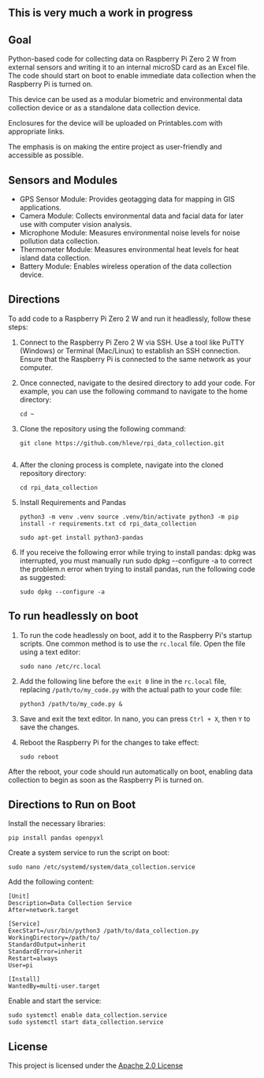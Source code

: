 ## This is very much a work in progress

## Goal
Python-based code for collecting data on Raspberry Pi Zero 2 W from external sensors and writing it to an internal microSD card as an Excel file. The code should start on boot to enable immediate data collection when the Raspberry Pi is turned on.

This device can be used as a modular biometric and environmental data collection device or as a standalone data collection device.

Enclosures for the device will be uploaded on Printables.com with appropriate links.

The emphasis is on making the entire project as user-friendly and accessible as possible.

## Sensors and Modules
- GPS Sensor Module: Provides geotagging data for mapping in GIS applications.
- Camera Module: Collects environmental data and facial data for later use with computer vision analysis.
- Microphone Module: Measures environmental noise levels for noise pollution data collection.
- Thermometer Module: Measures environmental heat levels for heat island data collection.
- Battery Module: Enables wireless operation of the data collection device.

## Directions

To add code to a Raspberry Pi Zero 2 W and run it headlessly, follow these steps:

1. Connect to the Raspberry Pi Zero 2 W via SSH. Use a tool like PuTTY (Windows) or Terminal (Mac/Linux) to establish an SSH connection. Ensure that the Raspberry Pi is connected to the same network as your computer.

2. Once connected, navigate to the desired directory to add your code. For example, you can use the following command to navigate to the home directory:
    ```
    cd ~
    ```

3. Clone the repository using the following command:
    ```
    git clone https://github.com/hleve/rpi_data_collection.git


4. After the cloning process is complete, navigate into the cloned repository directory:
    ```
    cd rpi_data_collection
    ```

6. Install Requirements and Pandas
    ```
    python3 -m venv .venv source .venv/bin/activate python3 -m pip install -r requirements.txt cd rpi_data_collection
  
    sudo apt-get install python3-pandas
    ```
    
9. If you receive the following error while trying to install pandas: dpkg was interrupted, you must manually run sudo dpkg --configure -a to correct the problem.n error when trying to install pandas, run the following code as suggested:
    ```
    sudo dpkg --configure -a
    ```

## To run headlessly on boot

1. To run the code headlessly on boot, add it to the Raspberry Pi's startup scripts. One common method is to use the `rc.local` file. Open the file using a text editor:
     ```
     sudo nano /etc/rc.local
     ```

2. Add the following line before the `exit 0` line in the `rc.local` file, replacing `/path/to/my_code.py` with the actual path to your code file:
     ```
     python3 /path/to/my_code.py &
     ```

3. Save and exit the text editor. In nano, you can press `Ctrl + X`, then `Y` to save the changes.

4. Reboot the Raspberry Pi for the changes to take effect:
     ```
     sudo reboot
     ```

After the reboot, your code should run automatically on boot, enabling data collection to begin as soon as the Raspberry Pi is turned on.

## Directions to Run on Boot
Install the necessary libraries:
```
pip install pandas openpyxl
```

Create a system service to run the script on boot:
```
sudo nano /etc/systemd/system/data_collection.service
```

Add the following content:
```
[Unit]
Description=Data Collection Service
After=network.target

[Service]
ExecStart=/usr/bin/python3 /path/to/data_collection.py
WorkingDirectory=/path/to/
StandardOutput=inherit
StandardError=inherit
Restart=always
User=pi

[Install]
WantedBy=multi-user.target
```

Enable and start the service:
```
sudo systemctl enable data_collection.service
sudo systemctl start data_collection.service
```

## License
This project is licensed under the [Apache 2.0 License](https://www.apache.org/licenses/LICENSE-2.0)


